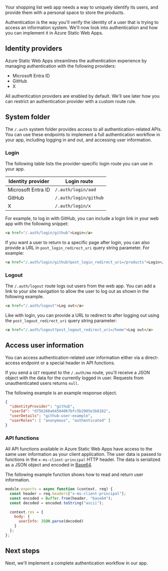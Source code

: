 Your shopping list web app needs a way to uniquely identify its users, and provide them with a personal space to store the products.

Authentication is the way you'll verify the identity of a user that is trying to access an information system. We'll now look into authentication and how you can implement it in Azure Static Web Apps.

## Identity providers

Azure Static Web Apps streamlines the authentication experience by managing authentication with the following providers:

- Microsoft Entra ID
- GitHub
- X

All authentication providers are enabled by default. We'll see later how you can restrict an authentication provider with a custom route rule.

## System folder

The `/.auth` system folder provides access to all authentication-related APIs. You can use these endpoints to implement a full authentication workflow in your app, including logging in and out, and accessing user information.

### Login

The following table lists the provider-specific login route you can use in your app.

| Identity provider      | Login route             |
|------------------------|-------------------------|
| Microsoft Entra ID | `/.auth/login/aad`      |
| GitHub                 | `/.auth/login/github`   |
| X                | `/.auth/login/x`  |

For example, to log in with GitHub, you can include a login link in your web app with the following snippet:

```html
<a href="/.auth/login/github">Login</a>
```

If you want a user to return to a specific page after login, you can also provide a URL in `post_login_redirect_uri` query string parameter. For example:

```html
<a href="/.auth/login/github?post_login_redirect_uri=/products">Login</a>
```

### Logout

The `/.auth/logout` route logs out users from the web app. You can add a link to your site navigation to allow the user to log out as shown in the following example.

```html
<a href="/.auth/logout">Log out</a>
```

Like with login, you can provide a URL to redirect to after logging out using the `post_logout_redirect_uri` query string parameter:

```html
<a href="/.auth/logout?post_logout_redirect_uri=/home">Log out</a>
```

## Access user information

You can access authentication-related user information either via a direct-access endpoint or a special header in API functions.

If you send a `GET` request to the `/.auth/me` route, you'll receive a JSON object with the data for the currently logged in user. Requests from unauthenticated users returns `null`.

The following example is an example response object.

```json
{
  "identityProvider": "github",
  "userId": "d75b260a64504067bfc5b2905e3b8182",
  "userDetails": "github-user-example",
  "userRoles": [ "anonymous", "authenticated" ]
}
```

### API functions

All API functions available in Azure Static Web Apps have access to the same user information as your client application. The user data is passed to functions in the `x-ms-client-principal` HTTP header. The data is serialized as a JSON object and encoded in [Base64](https://www.wikipedia.org/wiki/Base64).

The following example function shows how to read and return user information.

```javascript
module.exports = async function (context, req) {
  const header = req.headers["x-ms-client-principal"];
  const encoded = Buffer.from(header, "base64");
  const decoded = encoded.toString("ascii");

  context.res = {
    body: {
      userInfo: JSON.parse(decoded)
    }
  };
};
```

## Next steps

Next, we'll implement a complete authentication workflow in our app.
